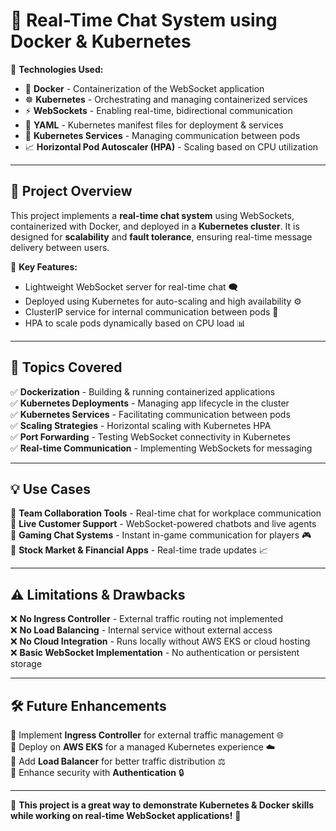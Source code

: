 # 📌 Real-Time Chat System using Docker & Kubernetes

🚀 **Technologies Used:**  
- 🐳 **Docker** - Containerization of the WebSocket application  
- ☸️ **Kubernetes** - Orchestrating and managing containerized services  
- ⚡ **WebSockets** - Enabling real-time, bidirectional communication  
- 📂 **YAML** - Kubernetes manifest files for deployment & services  
- 🔀 **Kubernetes Services** - Managing communication between pods  
- 📈 **Horizontal Pod Autoscaler (HPA)** - Scaling based on CPU utilization  

---

## 🎯 **Project Overview**
This project implements a **real-time chat system** using WebSockets, containerized with Docker, and deployed in a **Kubernetes cluster**. It is designed for **scalability** and **fault tolerance**, ensuring real-time message delivery between users.

🔹 **Key Features:**
- Lightweight WebSocket server for real-time chat 🗨️
- Deployed using Kubernetes for auto-scaling and high availability ⚙️
- ClusterIP service for internal communication between pods 🔄
- HPA to scale pods dynamically based on CPU load 📊

---

## 📌 **Topics Covered**
✅ **Dockerization** - Building & running containerized applications  
✅ **Kubernetes Deployments** - Managing app lifecycle in the cluster  
✅ **Kubernetes Services** - Facilitating communication between pods  
✅ **Scaling Strategies** - Horizontal scaling with Kubernetes HPA  
✅ **Port Forwarding** - Testing WebSocket connectivity in Kubernetes  
✅ **Real-time Communication** - Implementing WebSockets for messaging  

---

## 💡 **Use Cases**
🔹 **Team Collaboration Tools** - Real-time chat for workplace communication  
🔹 **Live Customer Support** - WebSocket-powered chatbots and live agents  
🔹 **Gaming Chat Systems** - Instant in-game communication for players 🎮  
🔹 **Stock Market & Financial Apps** - Real-time trade updates 📈  

---

## ⚠️ **Limitations & Drawbacks**
❌ **No Ingress Controller** - External traffic routing not implemented  
❌ **No Load Balancing** - Internal service without external access  
❌ **No Cloud Integration** - Runs locally without AWS EKS or cloud hosting  
❌ **Basic WebSocket Implementation** - No authentication or persistent storage  

---

## 🛠 **Future Enhancements**
🔹 Implement **Ingress Controller** for external traffic management 🌐  
🔹 Deploy on **AWS EKS** for a managed Kubernetes experience ☁️  
🔹 Add **Load Balancer** for better traffic distribution ⚖️  
🔹 Enhance security with **Authentication** 🔒  

---

📌 **This project is a great way to demonstrate Kubernetes & Docker skills while working on real-time WebSocket applications!** 🚀


